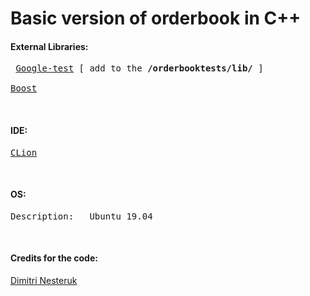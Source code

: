 # Basic version of orderbook in C++

<h4>External Libraries: </h4>
<pre> <a href="https://github.com/google/googletest">Google-test</a> [ add to the <b>/orderbooktests/lib/</b> ] </br>
<a href="https://www.boost.org/">Boost</a> </pre>


</br>

<h4> IDE: </h4>
<pre><a href="https://www.jetbrains.com/clion/">CLion</a></pre>

</br>

<h4> OS: </h4>
<pre>Description:	Ubuntu 19.04</pre>

</br>

<h4>Credits for the code: </h4>
<a href="https://www.youtube.com/watch?v=fxN4xEZvrxI">Dimitri Nesteruk</a>
